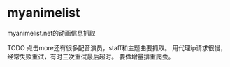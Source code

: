 # myanimelist
myanimelist.net的动画信息抓取

TODO
点击more还有很多配音演员，staff和主题曲要抓取。
用代理ip请求很慢，经常失败重试，有时三次重试最后超时。
要做增量排重爬虫。
